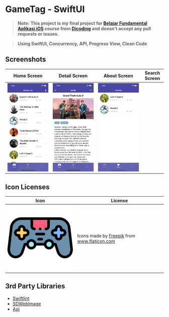 # GameTag - SwiftUI

> **Note: This project is my final project for [Belajar Fundamental Aplikasi iOS](https://www.dicoding.com/academysubmissions/905872) course from [Dicoding](https://dicoding.com) and doesn't accept any pull requests or issues.**

> **Using SwiftUI, Concurrency, API, Progress View, Clean Code**

## Screenshots

| Home Screen                                    | Detail Screen                                  | About Screen                                    | Search Screen                                   |
| ------------------------------------------------ | -------------------------------------------- | ------------------------------------------------ | ---------------------------------------------- |
| ![Home Screen](/Screenshots/Home-screen.png) | ![Detail Screen](/Screenshots/Detail-screen.png) | ![Favorite Screen](/Screenshots/Favorite-screen.png) | |![About Screen](/Screenshots/Profile-screen.png) | ![Search Screen](/Screenshots/Search-screen.png) |

## Icon Licenses

| Icon                                                                           | License                                                                                                                                                               |
| ------------------------------------------------------------------------------ | --------------------------------------------------------------------------------------------------------------------------------------------------------------------- |
| ![Store](/dicodingSubmission2/Base/Assets.xcassets/game.imageset/game-console@2x.png) | <div>Icons made by <a href="https://www.freepik.com" title="Freepik">Freepik</a> from <a href="https://www.flaticon.com/" title="Flaticon">www.flaticon.com</a></div> |

## 3rd Party Libraries

- [Swiftlint](https://github.com/realm/SwiftLint)
- [SDWebImage](https://github.com/SDWebImage/SDWebImage)
- [Api](https://api.rawg.io/api/games?key=f5a9d29821874524a7c5e0f5db13ee14)
